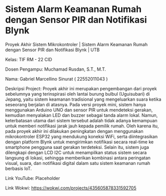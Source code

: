 # Sistem Alarm Keamanan Rumah dengan Sensor PIR dan Notifikasi Blynk
Proyek Akhir Sistem Mikrokontroler | Sistem Alarm Keamanan Rumah dengan Sensor PIR dan Notifikasi Blynk | UTB

Kelas: TIF RM - 22 CID

Dosen Pengampu: Muchamad Rusdan, S.T., M.T.

Nama: Gabriel Marcellino Sinurat ( 22552011043 )

Deskripsi Project: Proyek akhir ini merupakan pengembangan dari proyek sebelumnya yang terinspirasi oleh lantai burung bulbul (Uguisubari) di Jepang, yaitu sistem keamanan tradisional yang mengeluarkan suara ketika seseorang berjalan di atasnya. Pada versi proyek mini, sistem hanya menggunakan Arduino UNO dan sensor PIR untuk mendeteksi gerakan, kemudian menyalakan LED dan buzzer sebagai tanda alarm lokal. Namun, keterbatasan utama dari sistem tersebut adalah tidak adanya kemampuan untuk memberi notifikasi jarak jauh kepada pemilik rumah. Oleh karena itu, pada proyek akhir ini dilakukan peningkatan dengan menggunakan mikrokontroler ESP32 yang mendukung koneksi WiFi, serta diintegrasikan dengan platform Blynk untuk mengirimkan notifikasi secara real-time ke smartphone pengguna saat gerakan terdeteksi. Selain itu, sistem juga dilengkapi dengan LCD I2C untuk menampilkan status sistem secara langsung di lokasi, sehingga memberikan kombinasi antara peringatan visual, suara, dan notifikasi digital dalam satu sistem keamanan rumah berbasis IoT.

Link YouTube: Placeholder

Link Wokwi: https://wokwi.com/projects/435605878331592705
